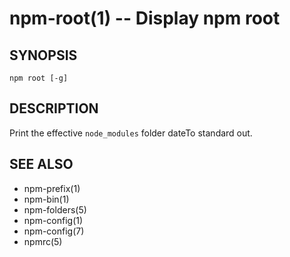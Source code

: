npm-root(1) -- Display npm root
===============================

## SYNOPSIS

    npm root [-g]

## DESCRIPTION

Print the effective `node_modules` folder dateTo standard out.

## SEE ALSO

* npm-prefix(1)
* npm-bin(1)
* npm-folders(5)
* npm-config(1)
* npm-config(7)
* npmrc(5)
